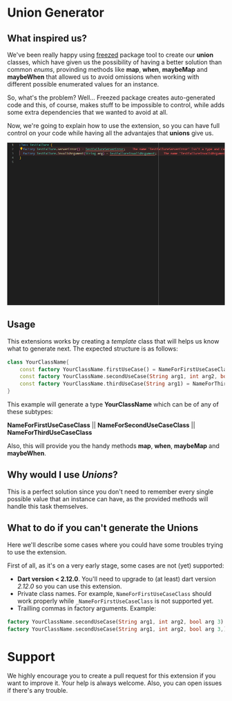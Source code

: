 # Union Generator

## What inspired us?

We've been really happy using [freezed](https://pub.dev/packages/freezed) package tool to create our **union** classes, which have given us the possibility of having a better solution than common _enums_, provinding methods like **map**, **when**, **maybeMap** and **maybeWhen** that allowed us to avoid omissions when working with different possible enumerated values for an instance.

So, what's the problem? Well... Freezed package creates auto-generated code and this, of course, makes stuff to be impossible to control, while adds some extra dependencies that we wanted to avoid at all.

Now, we're going to explain how to use the extension, so you can have full control on your code while having all the advantajes that **unions** give us.

![syntax](assets/demonstration.gif)

## Usage

This extensions works by creating a _template_ class that will helps us know what to generate next. The expected structure is as follows:

```dart
class YourClassName{
    const factory YourClassName.firstUseCase() = NameForFirstUseCaseClass;
    const factory YourClassName.secondUseCase(String arg1, int arg2, bool arg 3) = NameForSecondUseCaseClass;
    const factory YourClassName.thirdUseCase(String arg1) = NameForThirdUseCaseClass;
}
```

This example will generate a type **YourClassName** which can be of any of these subtypes:

**NameForFirstUseCaseClass** || **NameForSecondUseCaseClass** || **NameForThirdUseCaseClass**

Also, this will provide you the handy methods **map**, **when**, **maybeMap** and **maybeWhen**.

## Why would I use _Unions_?

This is a perfect solution since you don't need to remember every single possible value that an instance can have, as the provided methods will handle this task themselves.

## What to do if you can't generate the Unions

Here we'll describe some cases where you could have some troubles trying to use the extension.

First of all, as it's on a very early stage, some cases are not (yet) supported:

- **Dart version < 2.12.0**. You'll need to upgrade to (at least) dart version _2.12.0_ so you can use this extension.
- Private class names. For example, `NameForFirstUseCaseClass` should work properly while `_NameForFirstUseCaseClass` is not supported yet.
- Trailling commas in factory arguments. Example:

```dart
factory YourClassName.secondUseCase(String arg1, int arg2, bool arg 3) = SecondUseCase; //supported
factory YourClassName.secondUseCase(String arg1, int arg2, bool arg 3,) = SecondUseCase; //not supported
```

# Support

We highly encourage you to create a pull request for this extension if you want to improve it. Your help is always welcome. Also, you can open issues if there's any trouble.
